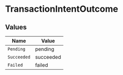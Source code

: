 # TransactionIntentOutcome


## Values

| Name        | Value       |
| ----------- | ----------- |
| `Pending`   | pending     |
| `Succeeded` | succeeded   |
| `Failed`    | failed      |